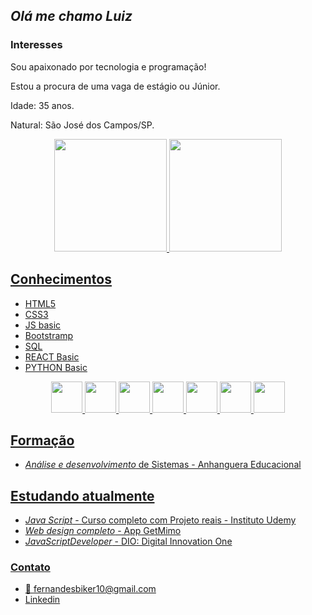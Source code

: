 ##  *Olá me chamo Luiz*

### Interesses 

Sou apaixonado por tecnologia e programação!

Estou a procura de uma vaga de estágio ou Júnior.

Idade: 35 anos.

Natural: São José dos Campos/SP.
  
<div align="center">
  <a href="https://github.com/Luizfcs35/Luizfcs35/">
  <img height="180em" src="https://github-readme-stats.vercel.app/api?username=Luizfcs35&show_icons=true&theme=codeSTACKr&border_radius=1em" />
  <img height="180em" src="https://github-readme-stats.vercel.app/api/top-langs/?username=Luizfcs35&layout=compact&theme=codeSTACKr&border_radius=1em" />
    
</div> 
  


## Conhecimentos
  
* HTML5
* CSS3
* JS basic
* Bootstramp
* SQL
* REACT Basic
* PYTHON Basic

<div align="center" width="100%">
  <img src="https://cdn.jsdelivr.net/gh/devicons/devicon/icons/html5/html5-plain.svg" width="50"/>
  <img src="https://cdn.jsdelivr.net/gh/devicons/devicon/icons/css3/css3-plain.svg" width="50"/>   
  <img src="https://cdn.jsdelivr.net/gh/devicons/devicon/icons/javascript/javascript-original.svg"  width="50"/>
  <img src="https://cdn.jsdelivr.net/gh/devicons/devicon/icons/bootstrap/bootstrap-original.svg" width="50"/>
  <img src="https://cdn.jsdelivr.net/gh/devicons/devicon/icons/mysql/mysql-original.svg" width="50"/>
  <img src="https://cdn.jsdelivr.net/gh/devicons/devicon/icons/react/react-original.svg" width="50"/>
  <img src="https://cdn.jsdelivr.net/gh/devicons/devicon/icons/python/python-original.svg" width="50" />     
</div>

## Formação
*  *Análise e desenvolvimento* de  Sistemas - Anhanguera Educacional
  
## Estudando atualmente 
  
*  *Java Script* - Curso completo com Projeto reais - Instituto Udemy
*  *Web design completo* -  App GetMimo
*  *JavaScriptDeveloper* - DIO: Digital Innovation One 


### Contato
* 📩 fernandesbiker10@gmail.com
* [Linkedin](https://www.linkedin.com/in/luiz-fernando-castro-de-souza-18991a189/)
<!---
Luizfcs35/Luizfcs35 is a ✨ special ✨ repository because its `README.md` (this file) appears on your GitHub profile.
You can click the Preview link to take a look at your changes.
--->
